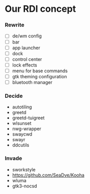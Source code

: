 # Our RDI concept

### Rewrite
* [ ] de/wm config 
* [ ] bar
* [ ] app launcher
* [ ] dock
* [ ] control center
* [ ] lock effects
* [ ] menu for base commands
* [ ] gtk theming configuration
* [ ] bluetooth manager

### Decide
+ autotiling
+ greetd
+ greetd-tuigreet
+ wlsunset
+ nwg-wrapper
+ swaycwd
+ swayr
+ ddcutils

### Invade
- sworkstyle
- https://github.com/SeaDve/Kooha
- wluma
- gtk3-nocsd
